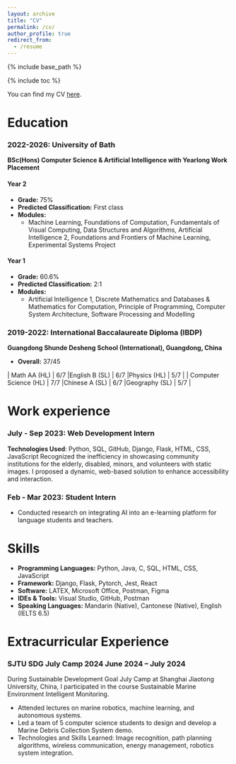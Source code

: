 ```yaml
---
layout: archive
title: "CV"
permalink: /cv/
author_profile: true
redirect_from:
  - /resume
---
```


{% include base_path %}

{% include toc %}

You can find my CV [here](../assets/Le_Lyu_CV.pdf).

Education
======
### 2022-2026: University of Bath
**BSc(Hons) Computer Science & Artificial Intelligence with Yearlong Work Placement**

#### Year 2
- **Grade:** 75%
- **Predicted Classification:** First class
- **Modules:**
  - Machine Learning, Foundations of Computation, Fundamentals of Visual Computing, Data Structures and Algorithms, Artificial Intelligence 2, Foundations and Frontiers of Machine Learning, Experimental Systems Project

#### Year 1
- **Grade:** 60.6%
- **Predicted Classification:** 2:1
- **Modules:**
  - Artificial Intelligence 1, Discrete Mathematics and Databases & Mathematics for Computation, Principle of Programming, Computer System Architecture, Software Processing and Modelling

### 2019-2022: International Baccalaureate Diploma (IBDP)
**Guangdong Shunde Desheng School (International), Guangdong, China**

- **Overall:** 37/45

| Math AA (HL)          | 6/7       |English B (SL)        | 6/7       |Physics (HL)          | 5/7       |
| Computer Science (HL) | 7/7       |Chinese A (SL)        | 6/7       |Geography (SL)        | 5/7       |

Work experience
======
### July - Sep 2023: Web Development Intern
  **Technologies Used**: Python, SQL, GitHub, Django, Flask, HTML, CSS, JavaScript
  Recognized the inefficiency in showcasing community institutions for the elderly, disabled, minors, and volunteers with static images. I proposed a dynamic, web-based solution to enhance accessibility and interaction.
  

### Feb - Mar 2023: Student Intern
  * Conducted research on integrating AI into an e-learning platform for language students and teachers.

Skills
======
* **Programming Languages:** Python, Java, C, SQL, HTML, CSS, JavaScript
* **Framework:** Django, Flask, Pytorch, Jest, React
* **Software:** LATEX, Microsoft Office, Postman, Figma
* **IDEs & Tools:** Visual Studio, GitHub, Postman
* **Speaking Languages:** Mandarin (Native), Cantonese (Native), English (IELTS 6.5)


Extracurricular Experience
======
### **SJTU SDG July Camp 2024	June 2024 – July 2024**
 During Sustainable Development Goal July Camp at Shanghai Jiaotong University, China, I participated in the course Sustainable Marine Environment Intelligent Monitoring. 
*	Attended lectures on marine robotics, machine learning, and autonomous systems.
*	Led a team of 5 computer science students to design and develop a Marine Debris Collection System demo.
*	Technologies and Skills Learned: Image recognition, path planning algorithms, wireless communication, energy management, robotics system integration.
